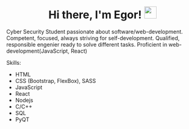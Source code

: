<h1 align="center">Hi there, I'm Egor! 
<img src="https://github.com/blackcater/blackcater/raw/main/images/Hi.gif" height="32"/></h1>
<p>Cyber Security Student passionate about software/web-development. Competent, focused, always striving for self-development. Qualified, responsible engenier ready to solve different tasks. Proficient in web-development(JavaScript, React)</p>
<p>Skills:</p>
<ul>
  <li>HTML</li>
  <li>CSS (Bootstrap, FlexBox), SASS</li>
  <li>JavaScript</li>
  <li>React</li>
  <li>Nodejs</li>
  <li>С/С++</li>
  <li>SQL</li>
  <li>PyQT</li>
</ul>
<!--
**qookieFaitPipi/qookieFaitPipi** is a ✨ _special_ ✨ repository because its `README.md` (this file) appears on your GitHub profile.

Here are some ideas to get you started:

<div id="badges">
  <img src="https://img.shields.io/badge/LinkedIn-blue?style=for-the-badge&logo=linkedin&logoColor=white" alt="LinkedIn Badge"/>
  <img src="https://img.shields.io/badge/YouTube-red?style=for-the-badge&logo=youtube&logoColor=white" alt="Youtube Badge"/>
  <img src="https://img.shields.io/badge/Twitter-blue?style=for-the-badge&logo=twitter&logoColor=white" alt="Twitter Badge"/>
</div>
